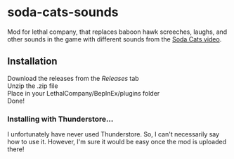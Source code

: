 # soda-cats-sounds
Mod for lethal company, that replaces baboon hawk screeches, laughs, and other sounds in the game with different sounds from the [Soda Cats video](https://youtu.be/RWeHA8CgHbo).

## Installation
Download the releases from the *Releases* tab\
Unzip the .zip file  
Place in your LethalCompany/BepInEx/plugins folder<br/>
Done!

### Installing with Thunderstore...  
I unfortunately have never used Thunderstore. So, I can't necessarily say how to use it. However, I'm sure it would be easy once the mod is uploaded there!
